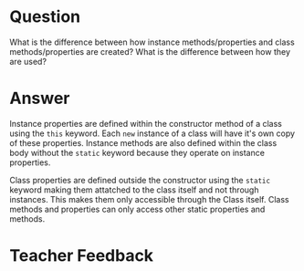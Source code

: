 # Question

What is the difference between how instance methods/properties and class methods/properties are created? What is the difference between how they are used?

# Answer
Instance properties are defined within the constructor method of a class using the `this` keyword. Each `new` instance of a class will have it's own copy of these properties. Instance methods are also defined within the class body without the `static` keyword because they operate on instance properties.

Class properties are defined outside the constructor using the `static` keyword making them attatched to the class itself and not through instances. This makes them only accessible through the Class itself. Class methods and properties can only access other static properties and methods.

# Teacher Feedback

